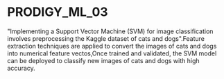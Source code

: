 # PRODIGY_ML_03
"Implementing a Support Vector Machine (SVM) for image classification involves preprocessing the Kaggle dataset of cats and dogs".Feature extraction techniques are applied to convert the images of cats and dogs into numerical feature vectos,Once trained and validated, the SVM model can be deployed to classify new images of cats and dogs with high accuracy.
